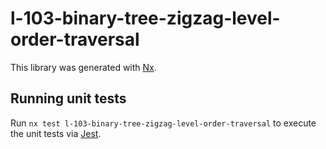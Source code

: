 # l-103-binary-tree-zigzag-level-order-traversal

This library was generated with [Nx](https://nx.dev).

## Running unit tests

Run `nx test l-103-binary-tree-zigzag-level-order-traversal` to execute the unit tests via [Jest](https://jestjs.io).
